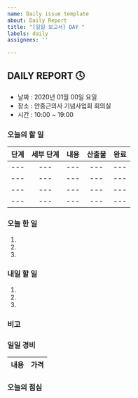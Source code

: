 ```yaml
---
name: Daily issue template
about: Daily Report
title: "[일일 보고서] DAY "
labels: daily
assignees: ''

---
```


## DAILY REPORT :clock4:

* 날짜 : 2020년 01월 00일 요일
* 장소 : 안중근의사 기념사업회 회의실
* 시간 : 10:00 ~ 19:00

### 오늘의 할 일

| 단계 | 세부 단계 | 내용 | 산출물 | 완료 |
| :-------: | :-------: | :-----: | :-----: | :-----: |
| --- | --- | --- | --- | --- |
| --- | --- | --- | --- | --- |
| --- | --- | --- | --- | --- |
| --- | --- | --- | --- | --- |

### 오늘 한 일

1.
2.
3.

### 내일 할 일

1.
2.
3.

### 비고

### 일일 경비

| 내용 | 가격 |
| :-----: | :-----: |

### 오늘의 점심
